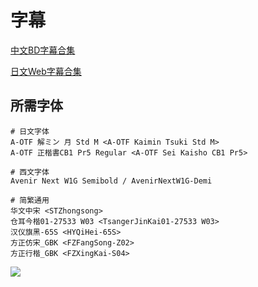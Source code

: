 # 字幕

[中文BD字幕合集](https://raw.githubusercontent.com/Nekomoekissaten-SUB/Nekomoekissaten-MIR-Subs/master/Japan_Sinks_2020/Japan_Sinks_2020_BD_ZHO.7z)

[日文Web字幕合集](https://raw.githubusercontent.com/Nekomoekissaten-SUB/Nekomoekissaten-MIR-Subs/master/Japan_Sinks_2020/Japan_Sinks_2020_Web_JPN.7z)

## 所需字体

```
# 日文字体
A-OTF 解ミン 月 Std M <A-OTF Kaimin Tsuki Std M>
A-OTF 正楷書CB1 Pr5 Regular <A-OTF Sei Kaisho CB1 Pr5>

# 西文字体
Avenir Next W1G Semibold / AvenirNextW1G-Demi

# 简繁通用
华文中宋 <STZhongsong>
仓耳今楷01-27533 W03 <TsangerJinKai01-27533 W03>
汉仪旗黑-65S <HYQiHei-65S>
方正仿宋_GBK <FZFangSong-Z02>
方正行楷_GBK <FZXingKai-S04>
```

![](https://nekomoe.pages.dev/images/2020-07/js2020.gif)